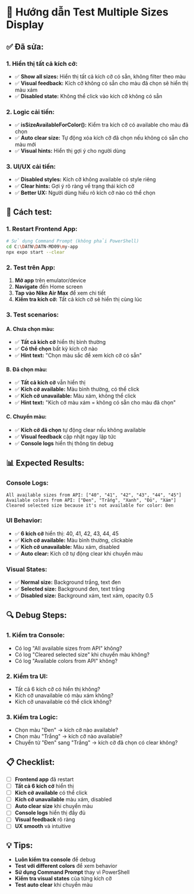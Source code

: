 # 🎯 Hướng dẫn Test Multiple Sizes Display

## ✅ **Đã sửa:**

### **1. Hiển thị tất cả kích cỡ:**
- ✅ **Show all sizes:** Hiển thị tất cả kích cỡ có sẵn, không filter theo màu
- ✅ **Visual feedback:** Kích cỡ không có sẵn cho màu đã chọn sẽ hiển thị màu xám
- ✅ **Disabled state:** Không thể click vào kích cỡ không có sẵn

### **2. Logic cải tiến:**
- ✅ **isSizeAvailableForColor():** Kiểm tra kích cỡ có available cho màu đã chọn
- ✅ **Auto clear size:** Tự động xóa kích cỡ đã chọn nếu không có sẵn cho màu mới
- ✅ **Visual hints:** Hiển thị gợi ý cho người dùng

### **3. UI/UX cải tiến:**
- ✅ **Disabled styles:** Kích cỡ không available có style riêng
- ✅ **Clear hints:** Gợi ý rõ ràng về trạng thái kích cỡ
- ✅ **Better UX:** Người dùng hiểu rõ kích cỡ nào có thể chọn

## 🚀 **Cách test:**

### **1. Restart Frontend App:**
```bash
# Sử dụng Command Prompt (không phải PowerShell)
cd C:\DATN\DATN-MD09\my-app
npx expo start --clear
```

### **2. Test trên App:**
1. **Mở app** trên emulator/device
2. **Navigate** đến Home screen
3. **Tap vào Nike Air Max** để xem chi tiết
4. **Kiểm tra kích cỡ:** Tất cả kích cỡ sẽ hiển thị cùng lúc

### **3. Test scenarios:**

#### **A. Chưa chọn màu:**
- ✅ **Tất cả kích cỡ** hiển thị bình thường
- ✅ **Có thể chọn** bất kỳ kích cỡ nào
- ✅ **Hint text:** "Chọn màu sắc để xem kích cỡ có sẵn"

#### **B. Đã chọn màu:**
- ✅ **Tất cả kích cỡ** vẫn hiển thị
- ✅ **Kích cỡ available:** Màu bình thường, có thể click
- ✅ **Kích cỡ unavailable:** Màu xám, không thể click
- ✅ **Hint text:** "Kích cỡ màu xám = không có sẵn cho màu đã chọn"

#### **C. Chuyển màu:**
- ✅ **Kích cỡ đã chọn** tự động clear nếu không available
- ✅ **Visual feedback** cập nhật ngay lập tức
- ✅ **Console logs** hiển thị thông tin debug

## 📊 **Expected Results:**

### **Console Logs:**
```
All available sizes from API: ["40", "41", "42", "43", "44", "45"]
Available colors from API: ["Đen", "Trắng", "Xanh", "Đỏ", "Xám"]
Cleared selected size because it's not available for color: Đen
```

### **UI Behavior:**
- ✅ **6 kích cỡ** hiển thị: 40, 41, 42, 43, 44, 45
- ✅ **Kích cỡ available:** Màu bình thường, clickable
- ✅ **Kích cỡ unavailable:** Màu xám, disabled
- ✅ **Auto clear:** Kích cỡ tự động clear khi chuyển màu

### **Visual States:**
- ✅ **Normal size:** Background trắng, text đen
- ✅ **Selected size:** Background đen, text trắng
- ✅ **Disabled size:** Background xám, text xám, opacity 0.5

## 🔍 **Debug Steps:**

### **1. Kiểm tra Console:**
- Có log "All available sizes from API" không?
- Có log "Cleared selected size" khi chuyển màu không?
- Có log "Available colors from API" không?

### **2. Kiểm tra UI:**
- Tất cả 6 kích cỡ có hiển thị không?
- Kích cỡ unavailable có màu xám không?
- Kích cỡ unavailable có thể click không?

### **3. Kiểm tra Logic:**
- Chọn màu "Đen" → kích cỡ nào available?
- Chọn màu "Trắng" → kích cỡ nào available?
- Chuyển từ "Đen" sang "Trắng" → kích cỡ đã chọn có clear không?

## 📋 **Checklist:**

- [ ] **Frontend app** đã restart
- [ ] **Tất cả 6 kích cỡ** hiển thị
- [ ] **Kích cỡ available** có thể click
- [ ] **Kích cỡ unavailable** màu xám, disabled
- [ ] **Auto clear size** khi chuyển màu
- [ ] **Console logs** hiển thị đầy đủ
- [ ] **Visual feedback** rõ ràng
- [ ] **UX smooth** và intuitive

## 💡 **Tips:**

- **Luôn kiểm tra console** để debug
- **Test với different colors** để xem behavior
- **Sử dụng Command Prompt** thay vì PowerShell
- **Kiểm tra visual states** của từng kích cỡ
- **Test auto clear** khi chuyển màu




